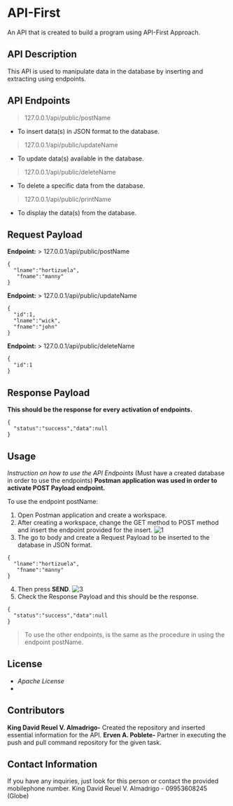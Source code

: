 # API-First

An API that is created to build a program using API-First Approach.

## API Description

This API is used to manipulate data in the database by inserting and extracting using endpoints. 

## API Endpoints

> 127.0.0.1/api/public/postName 
 - To insert data(s) in JSON format to the database.

> 127.0.0.1/api/public/updateName
 - To update data(s) available in the database.

> 127.0.0.1/api/public/deleteName
 - To delete a specific data from the database.

> 127.0.0.1/api/public/printName
 - To display the data(s) from the database.

## Request Payload
**Endpoint:** > 127.0.0.1/api/public/postName 
```
{
  "lname":"hortizuela",
   "fname":"manny"
}
```
**Endpoint:** > 127.0.0.1/api/public/updateName
```
{
  "id":1,
  "lname":"wick",
  "fname":"john"
}
```
**Endpoint:** > 127.0.0.1/api/public/deleteName
```
{
  "id":1
}
```

## Response Payload
**This should be the response for every activation of endpoints.** 
```
{
  "status":"success","data":null
}
```

## Usage
*Instruction on how to use the API Endpoints*
(Must have a created database in order to use the endpoints)
**Postman application was used in order to activate POST Payload endpoint.**

To use the endpoint postName:
1. Open Postman application and create a workspace.
2. After creating a workspace, change the GET method to POST method and insert the endpoint provided for the insert.
![1](https://github.com/kingreuel33/api/assets/147026527/b5bc7925-2771-4375-8e7a-f277c0e85981)
3. The go to body and create a Request Payload to be inserted to the database in JSON format.
```
{
  "lname":"hortizuela",
   "fname":"manny"
}
```
4. Then press **SEND**.
![3](https://github.com/kingreuel33/api/assets/147026527/7340183a-16d1-4efe-8b44-13c06380785e)
5. Check the Response Payload and this should be the response.
```
{
  "status":"success","data":null
}
```

> To use the other endpoints, is the same as the procedure in using the endpoint postName.

## License
- *Apache License*
-

## Contributors
**King David Reuel V. Almadrigo-** Created the repository and inserted essential information for the API.
**Erven A. Poblete-** Partner in executing the push and pull command repository for the given task.

## Contact Information
If you have any inquiries, just look for this person or contact the provided mobilephone number.
King David Reuel V. Almadrigo - 09953608245 (Globe)

